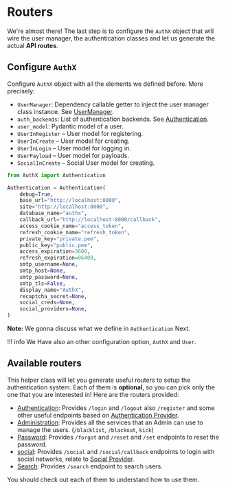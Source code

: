 # Routers

We're almost there! The last step is to configure the `AuthX` object that will wire the user manager, the authentication classes and let us generate the actual **API routes**.

## Configure `AuthX`

Configure `AuthX` object with all the elements we defined before. More precisely:

* `UserManager`: Dependency callable getter to inject the
    user manager class instance. See [UserManager](../core/index.md).
* `auth_backends`: List of authentication backends. See [Authentication](../auth/index.md).
* `user_model`: Pydantic model of a user.
* `UserInRegister` – User model for registering.
* `UserInCreate` – User model for creating.
* `UserInLogin` – User model for logging in.
* `UserPayload` – User model for payloads.
* `SocialInCreate` – Social User model for creating.

```py
from AuthX import Authentication

Authentication = Authentication(
    debug=True,
    base_url="http://localhost:8000",
    site="http://localhost:8000",
    database_name="authx",
    callback_url="http://localhost:8000/callback",
    access_cookie_name="access_token",
    refresh_cookie_name="refresh_token",
    private_key="private.pem",
    public_key="public.pem",
    access_expiration=3600,
    refresh_expiration=86400,
    smtp_username=None,
    smtp_host=None,
    smtp_password=None,
    smtp_tls=False,
    display_name="AuthX",
    recaptcha_secret=None,
    social_creds=None,
    social_providers=None,
)
```

__Note:__ We gonna discuss what we define in `Authentication` Next.

!!! info
    We Have also an other configuration option, `AuthX` and `User`.

## Available routers

This helper class will let you generate useful routers to setup the authentication system. Each of them is **optional**, so you can pick only the one that you are interested in! Here are the routers provided:

* [Authentication](authentication.md): Provides `/login` and `/logout` also `/register` and some other useful endpoints based on [Authentication Provider](../auth/index.md).
* [Administration](.administration.md): Provides all the services that an Admin can use to manage the users. (`/blacklist`, `/blackout`, `kick`)
* [Password](password.md): Provides `/forgot` and `/reset` and `/set` endpoints to reset the password.
* [social](social.md): Provides `/social` and `/social/callback` endpoints to login with social networks, relate to [Social Provider](../social/index.md).
* [Search](search.md): Provides `/search` endpoint to search users.

You should check out each of them to understand how to use them.

